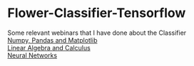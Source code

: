 # Flower-Classifier-Tensorflow
Some relevant webinars that I have done about the Classifier\
[Numpy, Pandas and Matplotlib](https://www.youtube.com/watch?v=j_cEB2EpiIw&list=PLArFyb0P44yfpflzChe9j6Xk4PcFr8HUo&index=2)\
[Linear Algebra and Calculus](https://www.youtube.com/watch?v=vRX8qimnIRg&list=PLArFyb0P44yfpflzChe9j6Xk4PcFr8HUo&index=3)\
[Neural Networks](https://www.youtube.com/watch?v=TKkDOsaqJvw&list=PLArFyb0P44yebE6ezGbu7Wis3er2q5_aE&index=3)
